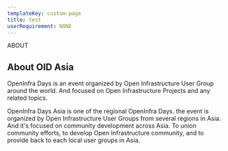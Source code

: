 ```yaml
---
templateKey: custom-page
title: test
userRequirement: NONE
---
```

<section id="about-section" class="about-section">
      <div class="anim-icons full-width">
          <span class="icon icon-dots wow fadeInleft animated" style="visibility: visible;"></span>
          <span class="icon icon-circle-1 wow zoomIn animated" style="visibility: visible; animation-name: zoomIn;"></span>
      </div>
      <div class="auto-container">
          <div class="row">
              <!-- Content Column -->
              <div class="content-column col-lg-6 col-md-12 col-sm-12">
                  <div class="inner-column">
                      <div class="sec-title">
                          <span class="title">ABOUT</span>
                          <h2>About OID Asia</h2>
                          <div class="text">
                              <p>OpenInfra Days is an event organized by Open Infrastructure User Group around the world. And focused on Open Infrastructure Projects and any related topics.</p>
                              <p>OpenInfra Days Asia is one of the regional OpenInfra Days. the event is organized by Open Infrastructure User Groups from several regions in Asia. And it's focused on community development across Asia. To union community efforts, to develop Open Infrastructure community, and to provide back to each local user groups in Asia.</p>
                          </div>
                      </div>
                  </div>
              </div>

</section>